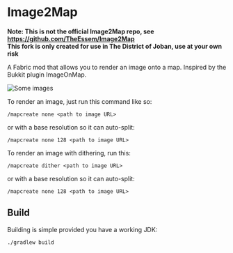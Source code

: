 # Image2Map

**Note: This is not the official Image2Map repo, see https://github.com/TheEssem/Image2Map**  
**This fork is only created for use in The District of Joban, use at your own risk**

A Fabric mod that allows you to render an image onto a map. Inspired by the Bukkit plugin ImageOnMap.

![Some images](https://raw.githubusercontent.com/TheEssem/Image2Map/master/images.png)

To render an image, just run this command like so:
```
/mapcreate none <path to image URL>
```

or with a base resolution so it can auto-split:
```
/mapcreate none 128 <path to image URL>
```

To render an image with dithering, run this:
```
/mapcreate dither <path to image URL>
```

or with a base resolution so it can auto-split:
```
/mapcreate none 128 <path to image URL>
```

## Build

Building is simple provided you have a working JDK:
```
./gradlew build
```